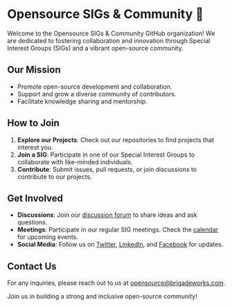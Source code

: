 # Opensource SIGs & Community 👋

Welcome to the Opensource SIGs & Community GitHub organization! We are dedicated to fostering collaboration and innovation through Special Interest Groups (SIGs) and a vibrant open-source community.

## Our Mission
- Promote open-source development and collaboration.
- Support and grow a diverse community of contributors.
- Facilitate knowledge sharing and mentorship.

## How to Join
1. **Explore our Projects**: Check out our repositories to find projects that interest you.
2. **Join a SIG**: Participate in one of our Special Interest Groups to collaborate with like-minded individuals.
3. **Contribute**: Submit issues, pull requests, or join discussions to contribute to our projects.

## Get Involved
- **Discussions**: Join our [discussion forum](https://github.com/opensource-org/) to share ideas and ask questions.
- **Meetings**: Participate in our regular SIG meetings. Check the [calendar](#) for upcoming events.
- **Social Media**: Follow us on [Twitter](#), [LinkedIn](#), and [Facebook](#) for updates.

## Contact Us
For any inquiries, please reach out to us at [opensource@brigadeworks.com](mailto:opensource@brigadeworks.com).

Join us in building a strong and inclusive open-source community!
